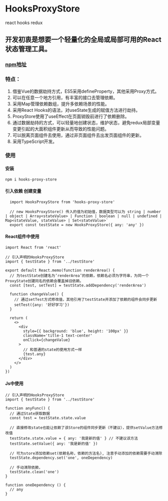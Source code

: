 # HooksProxyStore
 react hooks redux

## 开发初衷是想要一个轻量化的全局或局部可用的React状态管理工具。
### [npm地址](https://www.npmjs.com/package/hooks-proxy-store)

### 特点：
1. 借鉴Vue的数据劫持方式，ES5采用defineProperty，其他采用Proxy方式。
2. 可以在任意一个地方引用，有丰富的接口去管理依赖。
3. 采用Map管理依赖数组，提升多依赖场景的性能。
4. 采用React Hooks的语法，对useState生成的赋值方法进行劫持。
5. ProxyStore使用了useEffect在页面销毁前进行了依赖删除。
6. 通过数据劫持的方式，可以轻量地创建状态，维护状态，避免redux局部变量变更引起的大面积组件更新从而导致的性能问题。
7. 可以脱离页面组件去使用，通过非页面组件去出发页面组件的更新。
8. 采用TypeScript开发。


### 使用

#### 安装
`npm i hooks-proxy-store`

#### 引入依赖 创建变量
```
  import HooksProxyStore from 'hooks-proxy-store'

  // new HooksProxyStore() 传入的值为初始值，数据类型可以为 string | number | object | Array<stateValue> | Function | boolean | null | undefined | Map<stateValue, stateValue> | Set<stateValue>`
  export const testState = new HooksProxyStore({ any: 'any' })
```

#### React组件中使用
```
import React from 'react'

// 引入声明的HooksProxyStore
import { testState } from '../testStore'

export default React.memo(function renderArea() {
  // 为testState创建名为‘renderArea’的依赖，依赖名必须为字符串，为同一个ProxyState创建同名的依赖会覆盖掉旧依赖。
  const [test, setTest] = testState.addDependency('renderArea')

  function changeValue() {
    // 通过setTest方式修改值，其他引用了testState并添加了依赖的组件会同步更新
    setTest({any: '好好学习'})
  }

  return (
    <>
      <div
        style={{ background: 'blue', height: '100px' }}
        className='title-1 text-center'
        onClick={changeValue}
      >
        // 和普通的state的使用方式一样
        {test.any}
      </div>
    </>
  )
})
```

#### Js中使用
```
// 引入声明的HooksProxyStore
import { testState } from '../testStore'

function anyFunc() {
  // 通过State获取数据
  const test = testState.state.value

  // 直接修改state也能让依赖了该Store的组件同步更新（不建议），提供setValue方法修改值
  testState.state.value = { any: '我是新的值' } // 不建议该方法
  testState.setValue({ any: '我是新的值' })

  // 可为store添加依赖set(依赖名称，依赖的方法名), 注意手动添加的依赖需要手动清除
  testState.dependency.set('one', oneDependency)

  // 手动清除依赖，
  testState.clean('one')
}

function oneDependency () {
  // any
}

```